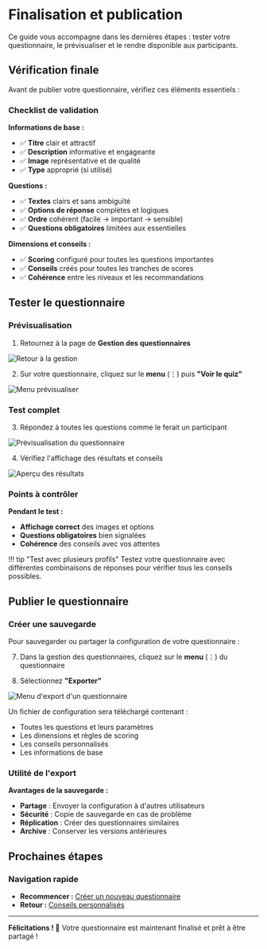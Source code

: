 # Finalisation et publication

Ce guide vous accompagne dans les dernières étapes : tester votre questionnaire, le prévisualiser et le rendre disponible aux participants.

## Vérification finale

Avant de publier votre questionnaire, vérifiez ces éléments essentiels :

### Checklist de validation

**Informations de base :**  
- ✅ **Titre** clair et attractif  
- ✅ **Description** informative et engageante  
- ✅ **Image** représentative et de qualité  
- ✅ **Type** approprié (si utilisé)  

**Questions :**  
- ✅ **Textes** clairs et sans ambiguïté  
- ✅ **Options de réponse** complètes et logiques  
- ✅ **Ordre** cohérent (facile → important → sensible)  
- ✅ **Questions obligatoires** limitées aux essentielles  

**Dimensions et conseils :**  
- ✅ **Scoring** configuré pour toutes les questions importantes  
- ✅ **Conseils** créés pour toutes les tranches de scores  
- ✅ **Cohérence** entre les niveaux et les recommandations  

## Tester le questionnaire

### Prévisualisation

1. Retournez à la page de **Gestion des questionnaires**

<img src="/screenshots/25-back-to-management.png" alt="Retour à la gestion" class="large">

2. Sur votre questionnaire, cliquez sur le **menu** (⋮) puis **"Voir le quiz"**

<img src="/screenshots/26-preview-menu.png" alt="Menu prévisualiser" class="small">

### Test complet

3. Répondez à toutes les questions comme le ferait un participant

<img src="/screenshots/27-quiz-preview.png" alt="Prévisualisation du questionnaire" class="large">

4. Vérifiez l'affichage des résultats et conseils

<img src="/screenshots/28-results-preview.png" alt="Aperçu des résultats" class="large">

### Points à contrôler

**Pendant le test :**  
- **Affichage correct** des images et options  
- **Questions obligatoires** bien signalées  
- **Cohérence** des conseils avec vos attentes  

!!! tip "Test avec plusieurs profils"
    Testez votre questionnaire avec différentes combinaisons de réponses pour vérifier tous les conseils possibles.

## Publier le questionnaire

### Créer une sauvegarde

Pour sauvegarder ou partager la configuration de votre questionnaire :

7. Dans la gestion des questionnaires, cliquez sur le **menu** (⋮) du questionnaire

8. Sélectionnez **"Exporter"**

<img src="/screenshots/29-export-menu.png" alt="Menu d'export d'un questionnaire" class="small">

Un fichier de configuration sera téléchargé contenant :  
- Toutes les questions et leurs paramètres  
- Les dimensions et règles de scoring  
- Les conseils personnalisés  
- Les informations de base  

### Utilité de l'export

**Avantages de la sauvegarde :**  
- **Partage** : Envoyer la configuration à d'autres utilisateurs  
- **Sécurité** : Copie de sauvegarde en cas de problème  
- **Réplication** : Créer des questionnaires similaires  
- **Archive** : Conserver les versions antérieures  

## Prochaines étapes

### Navigation rapide

- **Recommencer :** [Créer un nouveau questionnaire](01-premiers-pas.md)
- **Retour :** [Conseils personnalisés](04-conseils.md)

---

**Félicitations ! 🎉** Votre questionnaire est maintenant finalisé et prêt à être partagé !